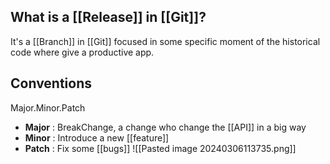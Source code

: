 ## What is a [[Release]] in [[Git]]?

It's a [[Branch]] in [[Git]] focused in some specific moment of the historical code where give a productive app.

## Conventions

Major.Minor.Patch

- **Major** : BreakChange, a change who change the [[API]] in a big way
- **Minor** : Introduce a new [[feature]]
- **Patch** : Fix some [[bugs]]
![[Pasted image 20240306113735.png]]
